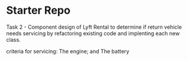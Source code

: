 # Starter Repo
Task 2 - Component design of Lyft Rental to determine if return vehicle needs servicing by refactoring existing code and implenting each new class.

criteria for servicing:
 The engine; and
 The battery